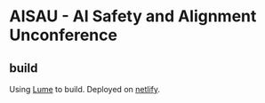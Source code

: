 # AISAU - AI Safety and Alignment Unconference


## build

Using [Lume](https://lumeland.github.io/) to build. Deployed on [netlify](https://www.netlify.com/).



